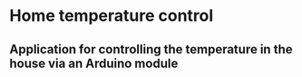 # Home temperature control
## Application for controlling the temperature in the house via an Arduino module
